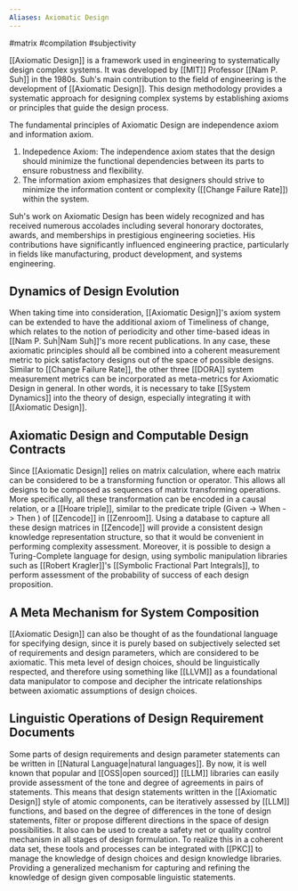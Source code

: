 ```yaml
---
Aliases: Axiomatic Design
---
```

#matrix #compilation #subjectivity

[[Axiomatic Design]] is a framework used in engineering to systematically design complex systems. It was developed by [[MIT]] Professor [[Nam P. Suh]] in the 1980s. Suh's main contribution to the field of engineering is the development of [[Axiomatic Design]]. This design methodology provides a systematic approach for designing complex systems by establishing axioms or principles that guide the design process.

The fundamental principles of Axiomatic Design are independence axiom and information axiom. 

1. Indepedence Axiom: The independence axiom states that the design should minimize the functional dependencies between its parts to ensure robustness and flexibility. 
2. The information axiom emphasizes that designers should strive to minimize the information content or complexity ([[Change Failure Rate]]) within the system.

Suh's work on Axiomatic Design has been widely recognized and has received numerous accolades including several honorary doctorates, awards, and memberships in prestigious engineering societies. His contributions have significantly influenced engineering practice, particularly in fields like manufacturing, product development, and systems engineering.
## Dynamics of Design Evolution
When taking time into consideration, [[Axiomatic Design]]'s axiom system can be extended to have the additional axiom of Timeliness of change, which relates to the notion of periodicity and other time-based ideas in [[Nam P. Suh|Nam Suh]]'s more recent publications. In any case, these axiomatic principles should all be combined into a coherent measurement metric to pick satisfactory designs out of the space of possible designs. Similar to [[Change Failure Rate]], the other three [[DORA]] system measurement metrics can be incorporated as meta-metrics for Axiomatic Design in general. In other words, it is necessary to take [[System Dynamics]] into the theory of design, especially integrating it with [[Axiomatic Design]].

## Axiomatic Design and Computable Design Contracts
Since [[Axiomatic Design]] relies on matrix calculation, where each matrix can be considered to be a transforming function or operator. This allows all designs to be composed as sequences of matrix transforming operations. More specifically, all these transformation can be encoded in a causal relation, or a [[Hoare triple]], similar to the predicate triple (Given -> When -> Then ) of [[Zencode]] in  [[Zenroom]]. Using a database to capture all these design matrices in [[Zencode]] will provide a consistent design knowledge representation structure, so that it would be convenient in performing complexity assessment. Moreover, it is possible to design a Turing-Complete language for design, using symbolic manipulation libraries such as [[Robert Kragler]]'s [[Symbolic Fractional Part Integrals]], to perform assessment of the probability of success of each design proposition.

## A Meta Mechanism for System Composition
[[Axiomatic Design]] can also be thought of as the foundational language for specifying design, since it is purely based on subjectively selected set of requirements and design parameters, which are considered to be axiomatic. This meta level of design choices, should be linguistically respected, and therefore using something like [[LLVM]] as a foundational data manipulator to compose and decipher the intricate relationships between axiomatic assumptions of design choices.

## Linguistic Operations of Design Requirement Documents
Some parts of design requirements and design parameter statements can be written in [[Natural Language|natural languages]]. By now, it is well known that popular and  [[OSS|open sourced]] [[LLM]] libraries can easily provide assessment of the tone and degree of agreements in pairs of statements. This means that design statements written in the [[Axiomatic Design]] style of atomic components, can be iteratively assessed by [[LLM]] functions, and based on the degree of differences in the tone of design statements, filter or propose different directions in the space of design possibilities. It also can be used to create a safety net or quality control mechanism in all stages of design formulation. To realize this in a coherent data set, these tools and processes can be integrated with [[PKC]] to manage the knowledge of design choices and design knowledge libraries. Providing a generalized mechanism for capturing and refining the knowledge of design given composable linguistic statements.